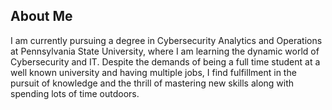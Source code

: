 ## About Me

I am currently pursuing a degree in Cybersecurity Analytics and Operations at Pennsylvania State University, where I am learning the dynamic world of Cybersecurity and IT. Despite the demands of being a full time student at a well known university and having multiple jobs, I find fulfillment in the pursuit of knowledge and the thrill of mastering new skills along with spending lots of time outdoors.
